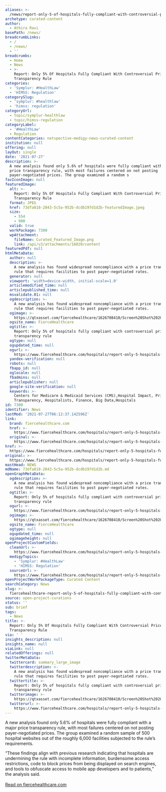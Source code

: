 ```yaml
---
aliases: >-
  /news/report-only-5-of-hospitals-fully-compliant-with-controversial-price-transparency-rule
archetype: curated-content
author:
  - Athira Ravi
basePath: /news/
breadcrumbLinks:
  - /
  - /news/
  - ''
breadcrumbs:
  - Home
  - News
  - >-
    Report: Only 5% Of Hospitals Fully Compliant With Controversial Price
    Transparency Rule
categories:
  - 'Symplur: #HealthLaw'
  - 'HIMSS: Regulation'
categorySlug:
  - 'symplur: #healthlaw'
  - 'himss: regulation'
categoryUrl:
  - topic/symplur-healthlaw
  - topic/himss-regulation
categoryLabel:
  - '#HealthLaw'
  - Regulation
contentCategories: netspective-medigy-news-curated-content
institution: null
offering: null
layOut: single
date: '2021-07-27'
description: >-
  A new analysis found only 5.6% of hospitals were fully compliant with a major
  price transparency rule, with most failures centered on not posting
  payer-negotiated prices. The group examined a random s
favIconImage: null
featuredImage:
  alt: >-
    Report: Only 5% Of Hospitals Fully Compliant With Controversial Price
    Transparency Rule
  format: JPEG
  href: 73dfa818-2843-5c5a-952b-dcdb197d1d2b-featuredImage.jpeg
  size:
    - 554
    - 900
  valid: true
  workPackage: 7300
  wpAttachment:
    fileName: Curated_Featured_Image.png
    link: /api/v3/attachments/16020/content
featuredPdf: null
htmlMetaData:
  author: null
  description: >-
    A new analysis has found widespread noncompliance with a price transparency
    rule that requires facilities to post payer-negotiated rates.
  generator: null
  viewport: 'width=device-width, initial-scale=1.0'
  articlemodified_time: null
  articlepublished_time: null
  msvalidate.01: null
  ogdescription: >-
    A new analysis has found widespread noncompliance with a price transparency
    rule that requires facilities to post payer-negotiated rates.
  ogimage: >-
    https://qtxasset.com/fiercehealthcare/1626708410/Screen%20Shot%202021-03-17%20at%202.16.59%20PM.png/Screen%20Shot%202021-03-17%20at%202.16.59%20PM.png?CuHtIgSSlp5c2s8vJkLpXZPXg4iDCLht
  ogsite_name: FierceHealthcare
  ogtitle: >-
    Report: Only 5% of hospitals fully compliant with controversial price
    transparency rule
  ogtype: null
  ogupdated_time: null
  ogurl: >-
    https://www.fiercehealthcare.com/hospitals/report-only-5-hospitals-fully-compliant-controversial-price-transparency-rule
  yandex-verification: null
  robots: null
  fbapp_id: null
  oglocale: null
  fbadmins: null
  articlepublisher: null
  google-site-verification: null
  keywords: >-
    Centers for Medicare & Medicaid Services (CMS),Hospital Impact, Price
    Transparency, Hospitalists, Finance, Big Data,Hospitals
id: 7300
identifier: News
lastMod: '2021-07-27T06:12:37.142596Z'
link:
  brand: fiercehealthcare.com
  href: >-
    https://www.fiercehealthcare.com/hospitals/report-only-5-hospitals-fully-compliant-controversial-price-transparency-rule?_hsmi=142459174&_hsenc=p2ANqtz-9Wmop8JdHPc0NOSa-6Clp8hsw_mqytjSy3mKRrKBJrm0IoyBer2sYGvRM2ZsuKt9HGhisWMMgznvcqqzCA_tOLxQjdEFhDn-SpeLDgDBnge5vBB-I
  original: >-
    https://www.fiercehealthcare.com/hospitals/report-only-5-hospitals-fully-compliant-controversial-price-transparency-rule?_hsmi=142459174&_hsenc=p2ANqtz-9Wmop8JdHPc0NOSa-6Clp8hsw_mqytjSy3mKRrKBJrm0IoyBer2sYGvRM2ZsuKt9HGhisWMMgznvcqqzCA_tOLxQjdEFhDn-SpeLDgDBnge5vBB-I
href: >-
  https://www.fiercehealthcare.com/hospitals/report-only-5-hospitals-fully-compliant-controversial-price-transparency-rule?_hsmi=142459174&_hsenc=p2ANqtz-9Wmop8JdHPc0NOSa-6Clp8hsw_mqytjSy3mKRrKBJrm0IoyBer2sYGvRM2ZsuKt9HGhisWMMgznvcqqzCA_tOLxQjdEFhDn-SpeLDgDBnge5vBB-I
original: >-
  https://www.fiercehealthcare.com/hospitals/report-only-5-hospitals-fully-compliant-controversial-price-transparency-rule?_hsmi=142459174&_hsenc=p2ANqtz-9Wmop8JdHPc0NOSa-6Clp8hsw_mqytjSy3mKRrKBJrm0IoyBer2sYGvRM2ZsuKt9HGhisWMMgznvcqqzCA_tOLxQjdEFhDn-SpeLDgDBnge5vBB-I
mastHead: NEWS
mdName: 73dfa818-2843-5c5a-952b-dcdb197d1d2b.md
openGraphMetaData:
  ogdescription: >-
    A new analysis has found widespread noncompliance with a price transparency
    rule that requires facilities to post payer-negotiated rates.
  ogtitle: >-
    Report: Only 5% of hospitals fully compliant with controversial price
    transparency rule
  ogurl: >-
    https://www.fiercehealthcare.com/hospitals/report-only-5-hospitals-fully-compliant-controversial-price-transparency-rule
  ogimage: >-
    https://qtxasset.com/fiercehealthcare/1626708410/Screen%20Shot%202021-03-17%20at%202.16.59%20PM.png/Screen%20Shot%202021-03-17%20at%202.16.59%20PM.png?CuHtIgSSlp5c2s8vJkLpXZPXg4iDCLht
  ogsite_name: FierceHealthcare
  ogtype: null
  ogupdated_time: null
  ogimageheight: null
openProjectCustomFields:
  cleanUrl: >-
    https://www.fiercehealthcare.com/hospitals/report-only-5-hospitals-fully-compliant-controversial-price-transparency-rule?_hsmi=142459174&_hsenc=p2ANqtz-9Wmop8JdHPc0NOSa-6Clp8hsw_mqytjSy3mKRrKBJrm0IoyBer2sYGvRM2ZsuKt9HGhisWMMgznvcqqzCA_tOLxQjdEFhDn-SpeLDgDBnge5vBB-I
  medigyTopics:
    - 'Symplur: #HealthLaw'
    - 'HIMSS: Regulation'
  sourceUrl: >-
    https://www.fiercehealthcare.com/hospitals/report-only-5-hospitals-fully-compliant-controversial-price-transparency-rule?_hsmi=142459174&_hsenc=p2ANqtz-9Wmop8JdHPc0NOSa-6Clp8hsw_mqytjSy3mKRrKBJrm0IoyBer2sYGvRM2ZsuKt9HGhisWMMgznvcqqzCA_tOLxQjdEFhDn-SpeLDgDBnge5vBB-I
openProjectWorkPackageType: Curated Content
searchCategory: News
slug: >-
  fiercehealthcare-report-only-5-of-hospitals-fully-compliant-with-controversial-price-transparency-rule
source: open-project-curations
status: ''
sub: brief
tags:
  - News
title: >-
  Report: Only 5% Of Hospitals Fully Compliant With Controversial Price
  Transparency Rule
via: ' '
insights_description: null
insights_name: null
viaLink: null
relatedOfferings: null
twitterMetaData:
  twittercard: summary_large_image
  twitterdescription: >-
    A new analysis has found widespread noncompliance with a price transparency
    rule that requires facilities to post payer-negotiated rates.
  twittertitle: >-
    Report: Only 5% of hospitals fully compliant with controversial price
    transparency rule
  twitterimage: >-
    https://qtxasset.com/fiercehealthcare/1626708410/Screen%20Shot%202021-03-17%20at%202.16.59%20PM.png/Screen%20Shot%202021-03-17%20at%202.16.59%20PM.png?CuHtIgSSlp5c2s8vJkLpXZPXg4iDCLht
  twitterurl: >-
    https://www.fiercehealthcare.com/hospitals/report-only-5-hospitals-fully-compliant-controversial-price-transparency-rule
---
```

<p>A new analysis found only 5.6% of hospitals were fully compliant with a major price transparency rule, with most failures centered on not posting payer-negotiated prices. The group examined a random sample of 500 hospital websites out of the roughly 6,000 facilities subjected to the rule’s requirements.</p><p>“These findings align with previous research indicating that hospitals are undermining the rule with incomplete information, burdensome access restrictions, code to block prices from being displayed on search engines, and tools to obfuscate access to mobile app developers and to patients,” the analysis said.<br><br><a href="https://www.fiercehealthcare.com/hospitals/report-only-5-hospitals-fully-compliant-controversial-price-transparency-rule?_hsmi=142459174&amp;_hsenc=p2ANqtz-9Wmop8JdHPc0NOSa-6Clp8hsw_mqytjSy3mKRrKBJrm0IoyBer2sYGvRM2ZsuKt9HGhisWMMgznvcqqzCA_tOLxQjdEFhDn-SpeLDgDBnge5vBB-I">Read on fiercehealthcare.com</a></p>